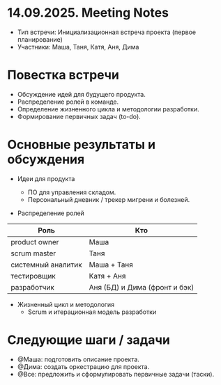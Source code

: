 # 14.09.2025. Meeting Notes
* Тип встречи: Инициализационная встреча проекта (первое планирование)
* Участники: Маша, Таня, Катя, Аня, Дима

# Повестка встречи
* Обсуждение идей для будущего продукта.
* Распределение ролей в команде.
* Определение жизненного цикла и методологии разработки.
* Формирование первичных задач (to-do).

# Основные результаты и обсуждения
* Идеи для продукта
  * ПО для управления складом.
  * Персональный дневник / трекер мигрени и болезней.

* Распределение ролей

|Роль|Кто|
|-|-|
|product owner | Маша |
|scrum master | Таня |
|системный аналитик | Маша + Таня |
|тестировщик | Катя + Аня |
|разработчик | Аня (БД) и Дима (фронт и бэк) |

* Жизненный цикл и методология
  * Scrum и итерационная модель разработки

# Следующие шаги / задачи
* @Маша: подготовить описание проекта.
* @Дима: создать оркестрацию для проекта.
* @Все: предложить и сформулировать первичные задачи (таски).

